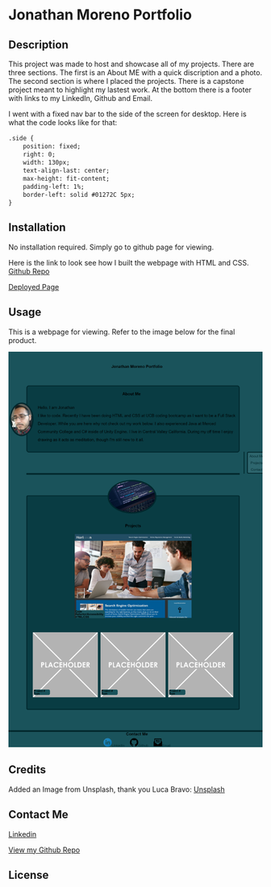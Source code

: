 # Jonathan Moreno Portfolio

## Description

This project was made to host and showcase all of my projects. There are three sections. The first is an About ME with a quick discription and a photo. The second section is where I placed the projects. There is a capstone project meant to highlight my lastest work. At the bottom there is a footer with links to my LinkedIn, Github and Email.

I went with a fixed nav bar to the side of the screen for desktop. Here is what the code looks like for that:
```
.side {
    position: fixed;
    right: 0;
    width: 130px;
    text-align-last: center;
    max-height: fit-content;
    padding-left: 1%;
    border-left: solid #01272C 5px;
}
```

## Installation

No installation required. Simply go to github page for viewing.

Here is the link to look see how I built the webpage with HTML and CSS.
[Github Repo](https://github.com/johnfrom209/JohnDMoreno-Portfolio)

[Deployed Page](https://johnfrom209.github.io/JohnDMoreno-Portfolio/)

## Usage

This is a webpage for viewing. Refer to the image below for the final product.

![Screenshot of the website](./assests/images/JDMPortfolio1.png)

## Credits

Added an Image from Unsplash, thank you Luca Bravo:
[Unsplash](https://unsplash.com/photos/XJXWbfSo2f0)

## Contact Me

[Linkedin](https://www.linkedin.com/in/johnfrom209/)

[View my Github Repo](https://github.com/johnfrom209)

## License
